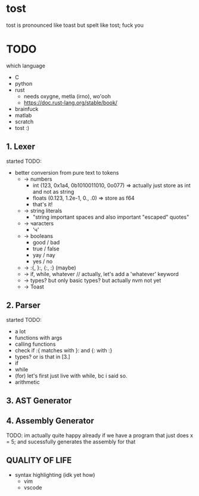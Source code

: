 # tost
tost is pronounced like toast but spelt like tost; fuck you

# TODO
which language
- C
- python
- rust
    - needs oxygne, metla (irno), wo'ooh
    - https://doc.rust-lang.org/stable/book/
- brainfuck
- matlab
- scratch
- tost :)

## 1. Lexer
started
TODO: 
- better conversion from pure text to tokens
    - -> numbers 
      - int (123, 0x1a4, 0b1010011010, 0o077) => actually just store as int and not as string
      - floats (0.123, 1.2e-1, 0., .0) => store as f64
      - that's it!
    - -> string literals
      - "string important spaces and also important \"escaped\" quotes"
    - -> чaracters
      - 'ч'
    - -> booleans
      - good / bad
      - true / false
      - yay / nay
      - yes / no
    - -> :{, }:, {:, :} (maybe)
    - -> if, while, whatever // actually, let's add a 'whatever' keyword
    - -> types? but only basic types? but actually nvm not yet
    - -> Toast
## 2. Parser
started
TODO:
- a lot
- functions with args
- calling functions
- check if :{ matches with }: and {: with :}
- types? or is that in [3.]
- if
- while
- (for) let's first just live with while, bc i said so.
- arithmetic
## 3. AST Generator
## 4. Assembly Generator
TODO:
im actually quite happy already if we have a program that just does x = 5; and sucessfully generates the assembly for that

## QUALITY OF LIFE
- syntax highlighting (idk yet how)
  - vim
  - vscode